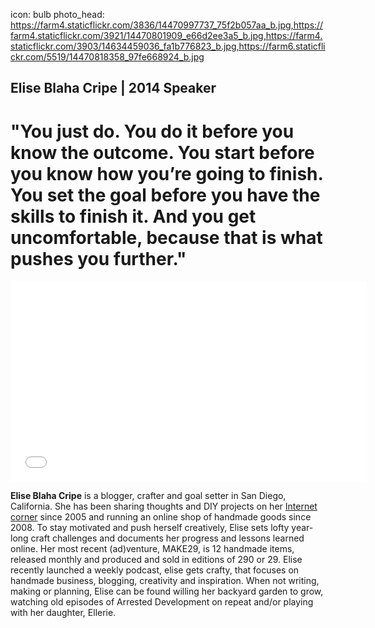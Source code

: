 icon: bulb
photo_head: https://farm4.staticflickr.com/3836/14470997737_75f2b057aa_b.jpg,https://farm4.staticflickr.com/3921/14470801909_e66d2ee3a5_b.jpg,https://farm4.staticflickr.com/3903/14634459036_fa1b776823_b.jpg,https://farm6.staticflickr.com/5519/14470818358_97fe668924_b.jpg

## Elise Blaha Cripe | 2014 Speaker

# "You just do. You do it before you know the outcome. You start before you know how you’re going to finish. You set the goal before you have the skills to finish it. And you get uncomfortable, because that is what pushes you further."

<div class="zig-zags_blue"></div>

<iframe src="//player.vimeo.com/video/102690004?byline=0&amp;portrait=0&amp;color=adbf27" width="570" height="321" frameborder="0" webkitallowfullscreen mozallowfullscreen allowfullscreen></iframe>

<div class="line-canvas"></div>

**Elise Blaha Cripe** is a blogger, crafter and goal setter in San Diego, California. She has been sharing thoughts and DIY projects on her <a href="http://elisejoy.com" target="_blank">Internet corner</a> since 2005 and running an online shop of handmade goods since 2008. To stay motivated and push herself creatively, Elise sets lofty year-long craft challenges and documents her progress and lessons learned online. Her most recent (ad)venture, MAKE29, is 12 handmade items, released monthly and produced and sold in editions of 290 or 29. Elise recently launched a weekly podcast, elise gets crafty, that focuses on handmade business, blogging, creativity and inspiration. When not writing, making or planning, Elise can be found willing her backyard garden to grow, watching old episodes of Arrested Development on repeat and/or playing with her daughter, Ellerie.
